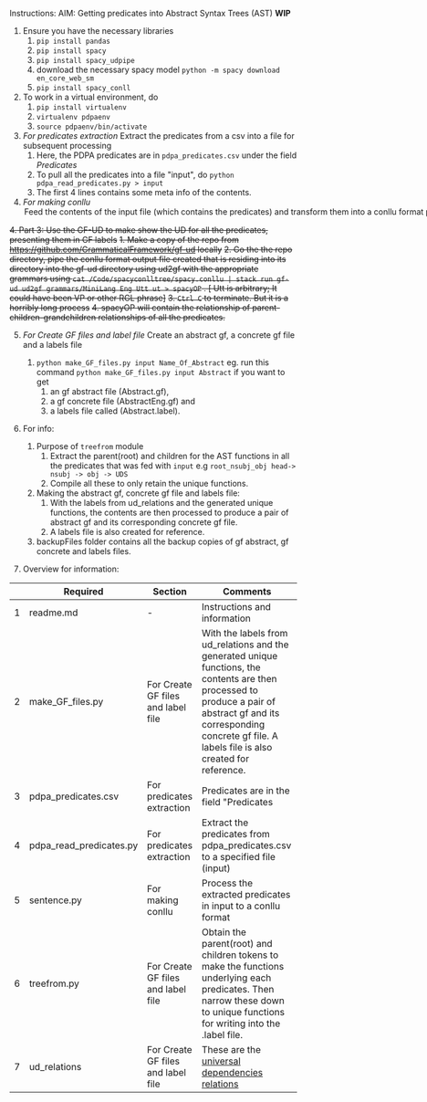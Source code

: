 Instructions:
AIM: Getting predicates into Abstract Syntax Trees (AST) **WIP**

1. Ensure you have the necessary libraries
   1. `pip install pandas`
   2. `pip install spacy`
   3. `pip install spacy_udpipe`
   4. download the necessary spacy model `python -m spacy download en_core_web_sm`
   5. `pip install spacy_conll`
2. To work in a virtual environment, do
   1. `pip install virtualenv`
   2. `virtualenv pdpaenv`
   3. `source pdpaenv/bin/activate`
3. *For predicates extraction* Extract the predicates from a csv into a file for subsequent processing
   1. Here, the PDPA predicates are in `pdpa_predicates.csv` under the field *Predicates*
   2. To pull all the predicates into a file "input", do `python pdpa_read_predicates.py > input`
   3. The first 4 lines contains some meta info of the contents.
4. *For making conllu* <Option> Feed the contents of the `input` file (which contains the predicates) and transform them into a conllu format
   1. `python sentence.py input` will output the predicates in `input` into a conllu format at `spacy.conllu`

~~4. Part 3: Use the GF-UD to make show the UD for all the predicates, presenting them in GF labels~~
   ~~1. Make a copy of the repo from https://github.com/GrammaticalFramework/gf-ud locally~~
   ~~2. Go the the repo directory, pipe the conllu format output file created that is residing into its directory into the gf-ud directory using ud2gf with the appropriate grammars using `cat /Code/spacyconlltree/spacy.conllu | stack run gf-ud ud2gf grammars/MiniLang Eng Utt ut > spacyOP` . [ Utt is arbitrary; It could have been VP or other RGL phrase]~~
   ~~3. `Ctrl C` to terminate. But it is a horribly long process~~
   ~~4. spacyOP will contain the relationship of parent-children-grandchildren relationships of all the predicates.~~

5. *For Create GF files and label file* Create an abstract gf, a concrete gf file and a labels file
   1. `python make_GF_files.py input Name_Of_Abstract` eg. run this command `python make_GF_files.py input Abstract` if you want to get
      1. an gf abstract file (Abstract.gf),
      2. a gf concrete file (AbstractEng.gf) and
      3. a labels file called (Abstract.label).
   
6. For info:
   1. Purpose of `treefrom` module
      1. Extract the parent(root) and children for the AST functions in all the predicates that was fed with `input` e.g `root_nsubj_obj head-> nsubj -> obj -> UDS`
      2. Compile all these to only retain the unique functions.
   2. Making the abstract gf, concrete gf file and labels file:
      1. With the labels from ud_relations and the generated unique functions, the contents are then processed to produce a pair of abstract gf and its corresponding concrete gf file.
      2. A labels file is also created for reference.
   3. backupFiles folder contains all the backup copies of gf abstract, gf concrete and labels files.

7. Overview for information:

|   	|  Required 	            | Section  	                           | Comments   	                              |
|---	|---	                     |---	                                 |---	                                       |
|  1 	| readme.md  	            |  - 	                                 | Instructions and information 	            |
|  2 	| make_GF_files.py 	      | For Create GF files and label file   | With the labels from ud_relations and the generated unique functions, the contents are then processed to produce a pair of abstract gf and its corresponding concrete gf file. A labels file is also created for reference. 	|
|  3 	| pdpa_predicates.csv  	   | For predicates extraction            | Predicates are in the field "Predicates  	|
|  4 	| pdpa_read_predicates.py  | For predicates extraction            | Extract the predicates from pdpa_predicates.csv to a specified file (input) 	|
|  5 	| sentence.py  	         | For making conllu   	               | Process the extracted predicates in input to a conllu format  	|
|  6 	| treefrom.py  	         | For Create GF files and label file   | Obtain the parent(root) and children tokens to make the functions underlying each predicates. Then narrow these down to unique functions for writing into the .label file.	|
|  7 	| ud_relations  	         | For Create GF files and label file   |  These are the [universal dependencies relations](https://universaldependencies.org/u/dep/#:~:text=alphabetical%20listing) 	|
